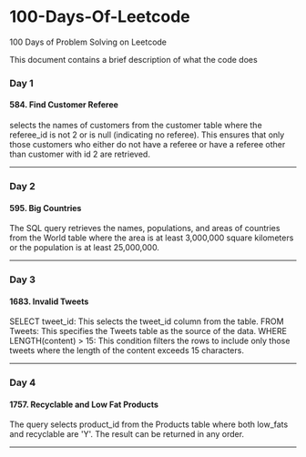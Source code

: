 # 100-Days-Of-Leetcode
100 Days of Problem Solving on Leetcode

This document contains a brief description of what the code does

### Day 1 
#### 584. Find Customer Referee
selects the names of customers from the customer table where the referee_id is not 2 or is null (indicating no referee). This ensures that only those customers who either do not have a referee or have a referee other than customer with id 2 are retrieved.
_______________________________________________________

### Day 2 
#### 595. Big Countries
The SQL query retrieves the names, populations, and areas of countries from the World table where the area is at least 3,000,000 square kilometers or the population is at least 25,000,000.
_______________________________________________________

### Day 3 
#### 1683. Invalid Tweets
SELECT tweet_id: This selects the tweet_id column from the table.
FROM Tweets: This specifies the Tweets table as the source of the data.
WHERE LENGTH(content) > 15: This condition filters the rows to include only those tweets where the length of the content exceeds 15 characters.
_______________________________________________________

### Day 4 
#### 1757. Recyclable and Low Fat Products
The query selects product_id from the Products table where both low_fats and recyclable are 'Y'. The result can be returned in any order.
_______________________________________________________


